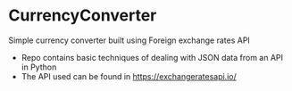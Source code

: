 # CurrencyConverter
Simple currency converter built using Foreign exchange rates API

- Repo contains basic techniques of dealing with JSON data from an API in Python
- The API used can be found in https://exchangeratesapi.io/
